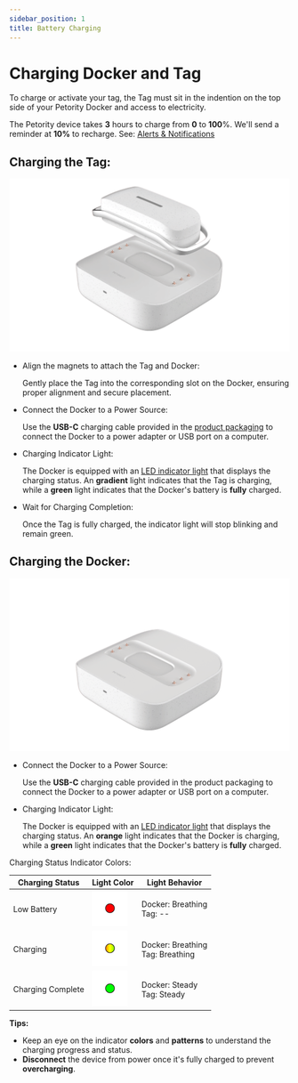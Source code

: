```yaml
---
sidebar_position: 1
title: Battery Charging
--- 
```


# Charging Docker and Tag
To charge or activate your tag, the Tag must sit in the indention on the top side of your Petority Docker and access to electricity.

The Petority device takes **3** hours to charge from **0** to **100**%. We'll send a reminder at **10%** to recharge. See: [Alerts & Notifications](/docs/petority/notification/type)

## Charging the Tag:

![charge](/img/battery/charging-tag.gif)

+ Align the magnets to attach the Tag and Docker:

	Gently place the Tag into the corresponding slot on the Docker, ensuring proper alignment and secure placement.
+ Connect the Docker to a Power Source:

	Use the **USB-C** charging cable provided in the [product packaging](/docs/devices/general-information/kit) to connect the Docker to a power adapter or USB port on a computer.

+ Charging Indicator Light:

	The Docker is equipped with an [LED indicator light](/docs/devices/light-sound/light-color) that displays the charging status. An **gradient** light indicates that the Tag is charging, while a **green** light indicates that the Docker's battery is **fully** charged.

+ Wait for Charging Completion:

	Once the Tag is fully charged, the indicator light will stop blinking and remain green.

## Charging the Docker:

![charge](/img/battery/charging-docker.gif)

+ Connect the Docker to a Power Source:

	Use the **USB-C** charging cable provided in the product packaging to connect the Docker to a power adapter or USB port on a computer.

+ Charging Indicator Light:

	The Docker is equipped with an [LED indicator light](/docs/devices/light-sound/light-color) that displays the charging status. An **orange** light indicates that the Docker is charging, while a **green** light indicates that the Docker's battery is **fully** charged.

Charging Status Indicator Colors:

| Charging Status      | Light Color | Light Behavior |
| ----------- | ----------- |----------- | 
| Low Battery | ![battery](/img/device/red.png) |Docker: Breathing<br/>Tag: -- | 
| Charging   | ![battery](/img/device/gradual-change.png)  | Docker: Breathing<br/>Tag: Breathing |  
| Charging Complete  | ![battery](/img/device/green.png)  | Docker: Steady<br/>Tag: Steady | 

**Tips:**
+ Keep an eye on the indicator **colors** and **patterns** to understand the charging progress and status.
+ **Disconnect** the device from power once it's fully charged to prevent **overcharging**.